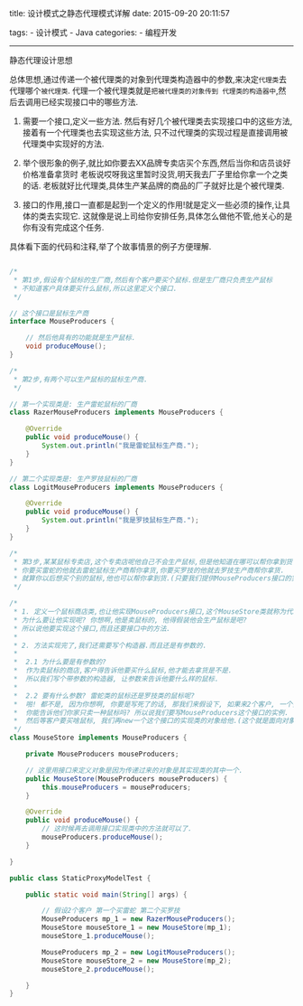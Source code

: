 title: 设计模式之静态代理模式详解
date: 2015-09-20 20:11:57

tags:
	- 设计模式
	- Java
categories:
	- 编程开发

---

静态代理设计思想

总体思想,通过传递一个被代理类的对象到代理类构造器中的参数,来决定`代理类`去代理哪个`被代理类`.
代理一个被代理类就是`把被代理类的对象传到 代理类的构造器中`,然后去调用已经实现接口中的哪些方法.


1. 需要一个接口,定义一些方法.
然后有好几个被代理类去实现接口中的这些方法,接着有一个代理类也去实现这些方法,
只不过代理类的实现过程是直接调用被代理类中实现好的方法.

2. 举个很形象的例子,就比如你要去XX品牌专卖店买个东西,然后当你和店员谈好价格准备拿货时
老板说哎呀我这里暂时没货,明天我去厂子里给你拿一个之类的话.
老板就好比代理类,具体生产某品牌的商品的厂子就好比是个被代理类.

3. 接口的作用,接口一直都是起到一个定义的作用!就是定义一些必须的操作,让具体的类去实现它.
这就像是说上司给你安排任务,具体怎么做他不管,他关心的是你有没有完成这个任务.

具体看下面的代码和注释,举了个故事情景的例子方便理解.

<!-- more -->

```java

/*
 * 第1步,假设有个鼠标的生厂商,然后有个客户要买个鼠标.但是生厂商只负责生产鼠标
 * 不知道客户具体要买什么鼠标,所以这里定义个接口.
 */

// 这个接口是鼠标生产商
interface MouseProducers {

	// 然后他具有的功能就是生产鼠标.
	void produceMouse();
}

/*
 * 第2步,有两个可以生产鼠标的鼠标生产商.
 */

// 第一个实现类是: 生产雷蛇鼠标的厂商
class RazerMouseProducers implements MouseProducers {

	@Override
	public void produceMouse() {
		System.out.println("我是雷蛇鼠标生产商.");
	}
}

// 第二个实现类是: 生产罗技鼠标的厂商
class LogitMouseProducers implements MouseProducers {

	@Override
	public void produceMouse() {
		System.out.println("我是罗技鼠标生产商.");
	}
}

/*
 * 第3步,某某鼠标专卖店,这个专卖店呢他自己不会生产鼠标,但是他知道在哪可以帮你拿到货.
 * 你要买雷蛇的他就去雷蛇鼠标生产商帮你拿货,你要买罗技的他就去罗技生产商帮你拿货.
 * 就算你以后想买个别的鼠标,他也可以帮你拿到货.(只要我们提供MouseProducers接口的实现类, 他都可以代理帮你拿货)
 */

/*
 * 1. 定义一个鼠标商店类,也让他实现MouseProducers接口,这个MouseStore类就称为代理类.
 * 为什么要让他实现呢? 你想啊,他是卖鼠标的, 他得假装他会生产鼠标是吧?
 * 所以说他要实现这个接口,而且还要接口中的方法.
 * 
 * 2. 方法实现完了,我们还需要写个构造器.而且还是有参数的.
 * 
 * 	2.1 为什么要是有参数的?
 * 	作为卖鼠标的商店,客户得告诉他要买什么鼠标,他才能去拿货是不是.
 * 	所以我们写个带参数的构造器, 让参数来告诉他要什么样的鼠标.
 * 
 * 	2.2 要有什么参数? 雷蛇类的鼠标还是罗技类的鼠标呢?
 * 	啪! 都不是, 因为你想啊, 你要是写死了的话, 那我们来假设下, 如果来2个客户, 一个要雷蛇的, 一个要罗技的.
 * 	你能告诉他们你家只卖一种鼠标吗? 所以说我们要写MouseProducers这个接口的实例.
 * 	然后等客户要买啥鼠标, 我们再new一个这个接口的实现类的对象给他.(这个就是面向对象中美妙的多态性啦!)
 */
class MouseStore implements MouseProducers {

	private MouseProducers mouseProducers;

	// 这里用接口来定义对象是因为传递过来的对象是其实现类的其中一个.
	public MouseStore(MouseProducers mouseProducers) {
		this.mouseProducers = mouseProducers;
	}

	@Override
	public void produceMouse() {
		// 这时候再去调用接口实现类中的方法就可以了.
		mouseProducers.produceMouse();
	}

}

public class StaticProxyModelTest {

	public static void main(String[] args) {

		// 假设2个客户 第一个买雷蛇 第二个买罗技
		MouseProducers mp_1 = new RazerMouseProducers();
		MouseStore mouseStore_1 = new MouseStore(mp_1);
		mouseStore_1.produceMouse();

		MouseProducers mp_2 = new LogitMouseProducers();
		MouseStore mouseStore_2 = new MouseStore(mp_2);
		mouseStore_2.produceMouse();

	}
}
```